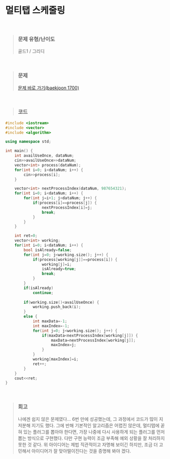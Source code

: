 멀티탭 스케줄링
====
<br/>

>### 문제 유형/난이도
>골드1 / 그리디
<br/>

>### 문제
> <a href="https://www.acmicpc.net/problem/1700">문제 바로 가기(baekjoon 1700)</a>
<br/>

>### 코드
```C++
#include <iostream>
#include <vector>
#include <algorithm>

using namespace std;

int main() {
    int availUseOnce, dataNum;
    cin>>availUseOnce>>dataNum;
    vector<int> process(dataNum);
    for(int i=0; i<dataNum; i++) {
        cin>>process[i];
    }

    vector<int> nextProcessIndex(dataNum, 987654321);
    for(int i=0; i<dataNum; i++) {
        for(int j=i+1; j<dataNum; j++) {
            if(process[i]==process[j]) {
                nextProcessIndex[i]=j;
                break;
            }
        }
    }

    int ret=0;
    vector<int> working;
    for(int i=0; i<dataNum; i++) {
        bool isAlready=false;
        for(int j=0; j<working.size(); j++) {
            if(process[working[j]]==process[i]) {
                working[j]=i;
                isAlready=true;
                break;
            }
        }
        if(isAlready)
            continue;
        
        if(working.size()<availUseOnce) {
            working.push_back(i);
        }
        else {
            int maxData=-1;
            int maxIndex=-1;
            for(int j=0; j<working.size(); j++) {
                if(maxData<nextProcessIndex[working[j]]) {
                    maxData=nextProcessIndex[working[j]];
                    maxIndex=j;
                }
            }
            working[maxIndex]=i;    
            ret++;
        }
    }
    cout<<ret;
}
```
<br/>

>### 회고
>나에겐 쉽지 않은 문제였다... 6번 만에 성공했는데, 그 과정에서 코드가 많이 지저분해 지기도 했다. 그에 반해 기본적인 알고리즘은 어렵진 않은데, 멀티탭에 꼳혀 있는 플러그를 뽑아야 한다면, 가장 나중에 다시 사용하게 되는 플러그를 먼저 뽑는 방식으로 구현했다. 다만 구현 능력이 조금 부족해 예외 상황을 잘 처리하지 못한 것 같다. 위 아이디어는 제법 직관적이고 자명해 보이긴 하지만, 조금 더 고민해서 아이디어가 잘 맞아떨이진다는 것을 증명해 봐야 겠다.